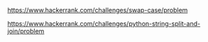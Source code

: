 

https://www.hackerrank.com/challenges/swap-case/problem


https://www.hackerrank.com/challenges/python-string-split-and-join/problem
